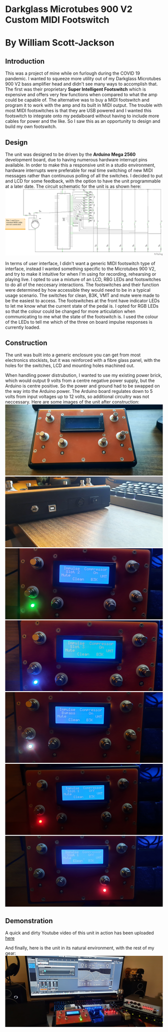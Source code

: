 # Darkglass Microtubes 900 V2 Custom MIDI Footswitch 
# By William Scott-Jackson

## Introduction 
This was a project of mine while on furlough during the COVID 19 pandemic. I wanted to squeeze more utility out of my Darkglass Microtubes 900 V2 bass amplifier head and didn't see many ways to accomplish that. The first was their proprietary **Super Intelligent Footswitch** which is expensive and offers very few functions when compared to what the amp could be capable of. The alternative was to buy a MIDI footswitch and program it to work with the amp and its built in MIDI output. The trouble with most MIDI footswitches is that they are USB powered and I wanted this footswitch to integrate onto my pedalboard without having to include more cables for power and the like. So I saw this as an opportunity to design and build my own footswitch. 

## Design 
The unit was designed to be driven by the **Arduino Mega 2560** development board, due to having numerous hardware interrupt pins available. In order to make this a responsive unit in a studio environment, hardware interrupts were preferable for real time switching of new MIDI messages rather than continuous polling of all the switches. I decided to put and LCD for some feedback, with the option to have the unit programmable at a later date. 
The circuit schematic for the unit is as shown here:
![alt text](https://github.com/WillScottJackson/DarkglassMidiFootswitch/blob/main/MIDI-Switch_schem.png?raw=true)

In terms of user interface, I didn't want a generic MIDI footswitch type of interface, instead I wanted something specific to the Microtubes 900 V2, and try to make it intuitive for when I'm using for recording, rehearsing or playing live. I opted to use a mixture of an LCD, RBG LEDs and footswitches to do all of the neccesary interactions. The footswitches and their function were determined by how accessible they would need to be in a typical usage scenario. The switches for clean, B3K, VMT and mute were made to be the easiest to access. The footswitches at the front have indicator LEDs to let me know what the current state of the pedal is. I opted for RGB LEDs so that the colour could be changed for more articulation when communicating to me what the state of the footswitch is. I used the colour of the LEDs to tell me which of the three on board impulse responses is currently loaded. 

## Construction 
The unit was built into a generic enclosure you can get from most electronics stockists, but it was reinforced with a fibre glass panel, with the holes for the switches, LCD and mounting holes machined out. 

When handling power distrubution, I wanted to use my existing power brick, which would output 9 volts from a centre negative power supply, but the Arduino is centre positive. So the power and ground had to be swapped on the way into the Arduino power. The Arduino board regulates down to 5 volts from input voltages up to 12 volts, so additional circuitry was not neccessary. 
Here are some images of the unit after construction: 
![alt text](https://github.com/WillScottJackson/DarkglassMidiFootswitch/blob/main/Photos/20201001_225513.jpg?raw=true)
![alt text](https://github.com/WillScottJackson/DarkglassMidiFootswitch/blob/main/Photos/20201001_225522.jpg?raw=true)
![alt text](https://github.com/WillScottJackson/DarkglassMidiFootswitch/blob/main/Photos/20201001_225620.jpg?raw=true)
![alt text](https://github.com/WillScottJackson/DarkglassMidiFootswitch/blob/main/Photos/20201001_225626.jpg?raw=true)
![alt text](https://github.com/WillScottJackson/DarkglassMidiFootswitch/blob/main/Photos/20201001_225635.jpg?raw=true)
![alt text](https://github.com/WillScottJackson/DarkglassMidiFootswitch/blob/main/Photos/20201001_225656.jpg?raw=true)
![alt text](https://github.com/WillScottJackson/DarkglassMidiFootswitch/blob/main/Photos/20201001_225702.jpg?raw=true)

## Demonstration
A quick and dirty Youtube video of this unit in action has been uploaded [here](https://www.youtube.com/watch?v=9cLe0gX9iao)

And finally, here is the unit in its natural environment, with the rest of my gear: 
![alt text](https://github.com/WillScottJackson/DarkglassMidiFootswitch/blob/main/Photos/20200930_155720.jpg?raw=true)
